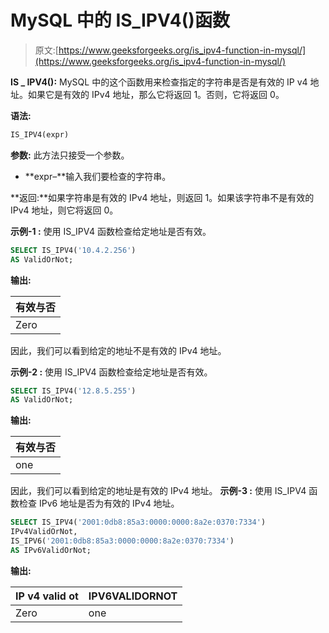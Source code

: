 # MySQL 中的 IS_IPV4()函数

> 原文:[https://www.geeksforgeeks.org/is_ipv4-function-in-mysql/](https://www.geeksforgeeks.org/is_ipv4-function-in-mysql/)

**IS _ IPV4():**
MySQL 中的这个函数用来检查指定的字符串是否是有效的 IP v4 地址。如果它是有效的 IPv4 地址，那么它将返回 1。否则，它将返回 0。

**语法:**

```sql
IS_IPV4(expr)
```

**参数:**
此方法只接受一个参数。

*   **expr–**输入我们要检查的字符串。

**返回:**如果字符串是有效的 IPv4 地址，则返回 1。如果该字符串不是有效的 IPv4 地址，则它将返回 0。

**示例-1 :**
使用 IS_IPV4 函数检查给定地址是否有效。

```sql
SELECT IS_IPV4('10.4.2.256') 
AS ValidOrNot;
```

**输出:**

| 有效与否 |
| --- |
| Zero |

因此，我们可以看到给定的地址不是有效的 IPv4 地址。

**示例-2 :**
使用 IS_IPV4 函数检查给定地址是否有效。

```sql
SELECT IS_IPV4('12.8.5.255') 
AS ValidOrNot;
```

**输出:**

| 有效与否 |
| --- |
| one |

因此，我们可以看到给定的地址是有效的 IPv4 地址。
**示例-3 :**
使用 IS_IPV4 函数检查 IPv6 地址是否为有效的 IPv4 地址。

```sql
SELECT IS_IPV4('2001:0db8:85a3:0000:0000:8a2e:0370:7334')  
IPv4ValidOrNot,
IS_IPV6('2001:0db8:85a3:0000:0000:8a2e:0370:7334') 
AS IPv6ValidOrNot;
```

**输出:**

| IP v4 valid ot | IPV6VALIDORNOT |
| --- | --- |
| Zero | one |